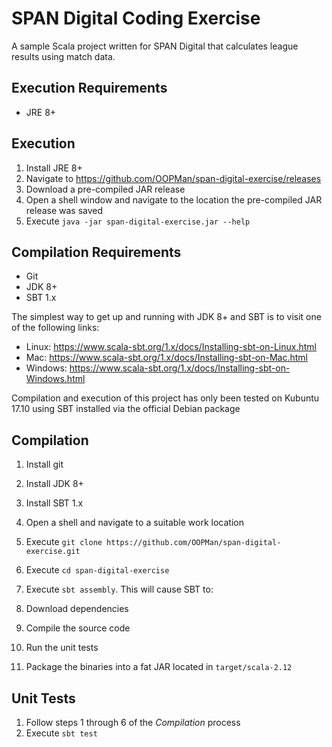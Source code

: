 SPAN Digital Coding Exercise
============================
A sample Scala project written for SPAN Digital that calculates league
results using match data.


Execution Requirements
----------------------
* JRE 8+


Execution
---------
1. Install JRE 8+
2. Navigate to https://github.com/OOPMan/span-digital-exercise/releases
3. Download a pre-compiled JAR release
4. Open a shell window and navigate to the location the pre-compiled JAR release was saved
5. Execute `java -jar span-digital-exercise.jar --help`


Compilation Requirements
------------------------
* Git
* JDK 8+
* SBT 1.x

The simplest way to get up and running with JDK 8+ and SBT is to
visit one of the following links:

* Linux: https://www.scala-sbt.org/1.x/docs/Installing-sbt-on-Linux.html
* Mac: https://www.scala-sbt.org/1.x/docs/Installing-sbt-on-Mac.html
* Windows: https://www.scala-sbt.org/1.x/docs/Installing-sbt-on-Windows.html

Compilation and execution of this project has only been tested
on Kubuntu 17.10 using SBT installed via the official Debian package


Compilation
-----------
1. Install git
2. Install JDK 8+
3. Install SBT 1.x
4. Open a shell and navigate to a suitable work location
5. Execute `git clone https://github.com/OOPMan/span-digital-exercise.git`
6. Execute `cd span-digital-exercise`
7. Execute `sbt assembly`. This will cause SBT to:

  1. Download dependencies
  2. Compile the source code
  3. Run the unit tests
  4. Package the binaries into a fat JAR located in `target/scala-2.12`


Unit Tests
----------
1. Follow steps 1 through 6 of the *Compilation* process
2. Execute `sbt test`

